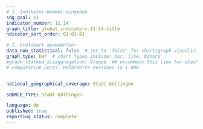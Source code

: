 ```yaml
---
# 1. Indikator-Nummer eingeben 
sdg_goal: 11
indicator_number: 11.14
graph_title: global_indicators.11-14-title
ndicator_sort_order: 01-01-01

# 2. Grafikart auswaehlen: 
data_non_statistical: false  # set to 'false' for chart/graph visualization 
graph_type: bar  # chart types include: bar, line, binary 
#graph_stacked_disaggregation: Gruppe  ## uncomment this line for stacked bars. eplace 'Geschlecht' with the field of aggregation. 
# computation_units: Beförderte Personen in 1.000


national_geographical_coverage: Stadt Göttingen

SOURCE_TYPE: Stadt Göttingen

language: de   
published: true 
reporting_status: complete
---
```


